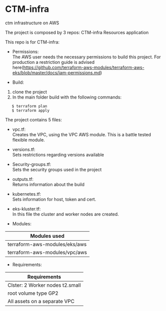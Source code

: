 # CTM-infra
ctm infrastructure on AWS


The project is composed by 3 repos:
    CTM-infra
    Resources
    application
    

This repo is for CTM-infra:
- Permissions:<br/>
The AWS user needs the necessary permissions to build this project. For production a restriction guide is advised here(https://github.com/terraform-aws-modules/terraform-aws-eks/blob/master/docs/iam-permissions.md)

- Build:
1. clone the project
2. In the main folder build with the following commands:<br />
```
   $ terraform plan 
   $ terraform apply
```
The project contains 5 files:
- vpc.tf: <br/> 
Creates the VPC, using the VPC AWS module. This is a battle tested flexible module.

- versions.tf: <br/>
Sets restrictions regarding versions available
- Security-groups.tf: <br/>
Sets the security groups used in the project
- outputs.tf: <br/>
Returns information about the build
- kubernetes.tf: <br/>
Sets information for host, token and cert.
- eks-kluster.tf: <br/>
In this file the cluster and worker nodes are created.

- Modules:

| Modules used                  | 
| ----------------------------- | 
| terraform-aws-modules/eks/aws | 
| terraform-aws-modules/vpc/aws | 


- Requirements:

| Requirements                          | 
| ------------------------------------- | 
| Clster: 2 Worker nodes t2.small       | 
| root volume type GP2                  |
| All assets on a separate VPC          |



